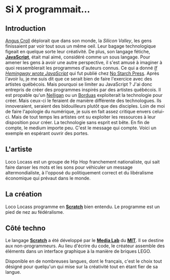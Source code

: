 # Si X programmait...
## Introduction
[Angus Croll](http://blog.anguscroll.com/) déplorait que dans son monde, la *Silicon Valley*, les gens finissaient par voir tout sous un même oeil. Leur bagage technologique figeait en quelque sorte leur créativité. De plus, son langage fétiche, **[JavaScript](https://fr.wikipedia.org/wiki/JavaScript)**, était mal aimé, considéré comme un sous langage. Pour amener les gens à avoir une autre perspective, il s'est amusé à imaginer à quoi ressemblerait les programmes d'auteurs connus. Ce qui a donné [*If Hemingway wrote JavaScript*](https://javascriptweblog.wordpress.com/2015/01/05/if-hemingway-wrote-javascript-explained/) qui fut publié chez [No Starch Press](https://nostarch.com/hemingway). Après l'avoir lu, je me suis dit que ce serait bien de faire l'exercice avec des artistes québécois. Mais pourquoi se limiter au JavaScript ? J'ai donc entrepris de créer des programmes inspirés par des artistes québécois. Il est propable qu'un [Nelligan](https://fr.wikipedia.org/wiki/%C3%89mile_Nelligan) ou un [Borduas](https://fr.wikipedia.org/wiki/Paul-%C3%89mile_Borduas) exploiterait la technologie pour créer. Mais ceux-ci le feraient de manière différente des technologues. Ils innoveraient, seraient des bidouilleurs plutôt que des disciples. Loin de moi de faire l'apologie du numérique, je suis en fait assez critique envers celui-ci. Mais de tout temps les artistes ont su exploiter les ressources à leur disposition pour créer. La technologie sans esprit est bête. En fin de compte, le medium importe peu. C'est le message qui compte. Voici un exemple en espérant ouvrir des portes.

## L'artiste
Loco Locass est un groupe de Hip Hop franchement nationaliste, qui sait faire danser les mots et les sons pour véhiculer un message altermondialiste, à l'opposé du politiquement correct et du libéralisme économique qui prévaut dans le monde.
## La création
Loco Locass programme en **[Scratch](https://scratch.mit.edu/)** bien entendu. Le programme est un pied de nez au fédéralisme.
## Côté techno
Le langage **[Scratch](https://scratch.mit.edu/)** a été développé par le **[Media Lab](https://www.media.mit.edu/)** du **[MIT](http://web.mit.edu/)**. Il se destine aux non-programmeurs. Au lieu d'écrire du code, le créateur assemble des éléments dans un interface graphique à la manière de briques LEGO.

Disponible en de nombreuses langues, dont le français, c'est le choix tout désigné pour quelqu'un qui mise sur la créativité tout en étant fier de sa langue.
